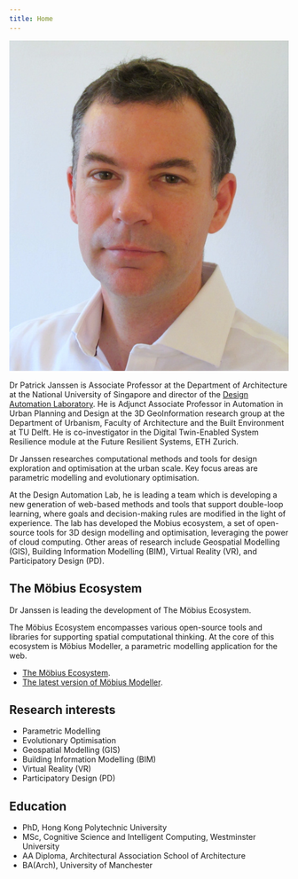 ```yaml
---
title: Home
---
```


![Photo](./assets/images/1-IMG_4903.JPG)

Dr Patrick Janssen is Associate Professor at the Department of Architecture at the National
University of Singapore and director of the [Design Automation
Laboratory](https://design-automation.net). He is Adjunct Associate Professor in Automation in Urban
Planning and Design at the 3D GeoInformation research group at the Department of Urbanism, Faculty
of Architecture and the Built Environment at TU Delft. He is co-​investigator in the Digital
Twin-​Enabled System Resilience module at the Future Resilient Systems, ETH Zurich.

Dr Janssen researches computational methods and tools for design exploration and optimisation at the
urban scale. Key focus areas are parametric modelling and evolutionary optimisation.

At the Design Automation Lab, he is leading a team which is developing a new generation of
web-​based methods and tools that support double-​loop learning, where goals and decision-​making
rules are modified in the light of experience. The lab has developed the Mobius ecosystem, a set of
open-​source tools for 3D design modelling and optimisation, leveraging the power of cloud
computing. Other areas of research include Geospatial Modelling (GIS), Building Information
Modelling (BIM), Virtual Reality (VR), and Participatory Design (PD). 

## The Möbius Ecosystem

Dr Janssen is leading the development of The Möbius Ecosystem.

The Möbius Ecosystem encompasses various open-source tools and libraries for supporting spatial
computational thinking. At the core of this ecosystem is Möbius Modeller, a parametric modelling
application for the web. 

* [The Möbius Ecosystem](https://mobius.design-automation.net).
* [The latest version of Möbius Modeller](https://mobius-08.design-automation.net).

## Research interests

- Parametric Modelling
- Evolutionary Optimisation
- Geospatial Modelling (GIS)
- Building Information Modelling (BIM)
- Virtual Reality (VR)
- Participatory Design (PD)

## Education

- PhD, Hong Kong Polytechnic University
- MSc, Cognitive Science and Intelligent Computing, Westminster University
- AA Diploma, Architectural Association School of Architecture
- BA(Arch), University of Manchester
